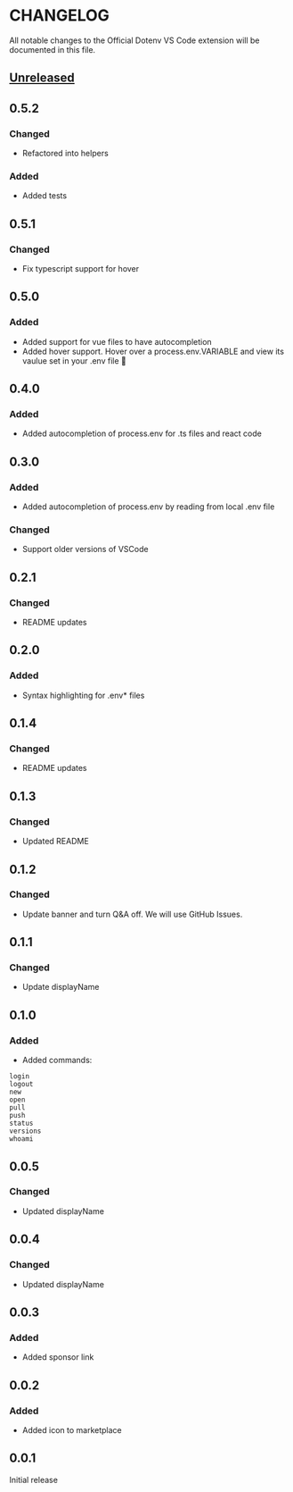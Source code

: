 # CHANGELOG

All notable changes to the Official Dotenv VS Code extension will be documented in this file.

## [Unreleased](https://github.com/dotenv-org/dotenv-vscode/compare/v0.5.2...master)

## 0.5.2

### Changed

* Refactored into helpers

### Added

* Added tests

## 0.5.1

### Changed

* Fix typescript support for hover

## 0.5.0

### Added

* Added support for vue files to have autocompletion
* Added hover support. Hover over a process.env.VARIABLE and view its vaulue set in your .env file 🎉

## 0.4.0

### Added

* Added autocompletion of process.env for .ts files and react code

## 0.3.0

### Added

* Added autocompletion of process.env by reading from local .env file

### Changed

* Support older versions of VSCode

## 0.2.1

### Changed

* README updates

## 0.2.0

### Added

* Syntax highlighting for .env* files

## 0.1.4

### Changed

* README updates

## 0.1.3

### Changed

* Updated README

## 0.1.2

### Changed

* Update banner and turn Q&A off. We will use GitHub Issues.

## 0.1.1

### Changed

* Update displayName

## 0.1.0

### Added

* Added commands:

```
login
logout
new
open
pull
push
status
versions
whoami
```

## 0.0.5

### Changed

* Updated displayName

## 0.0.4

### Changed

* Updated displayName

## 0.0.3

### Added

* Added sponsor link

## 0.0.2

### Added

* Added icon to marketplace

## 0.0.1

Initial release
